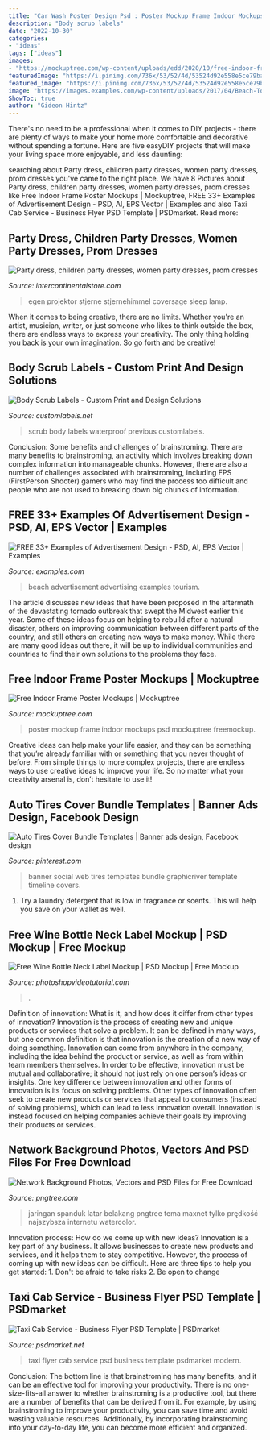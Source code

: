 ```yaml
---
title: "Car Wash Poster Design Psd : Poster Mockup Frame Indoor Mockups Psd Mockuptree Freemockup"
description: "Body scrub labels"
date: "2022-10-30"
categories:
- "ideas"
tags: ["ideas"]
images:
- "https://mockuptree.com/wp-content/uploads/edd/2020/10/free-indoor-frame-poster-mockup.jpg"
featuredImage: "https://i.pinimg.com/736x/53/52/4d/53524d92e558e5ce79bafa9a61518e71.jpg"
featured_image: "https://i.pinimg.com/736x/53/52/4d/53524d92e558e5ce79bafa9a61518e71.jpg"
image: "https://images.examples.com/wp-content/uploads/2017/04/Beach-Tourism-Advertising-Design1.jpg"
ShowToc: true
author: "Gideon Hintz"
---
```



There's no need to be a professional when it comes to DIY projects - there are plenty of ways to make your home more comfortable and decorative without spending a fortune. Here are five easyDIY projects that will make your living space more enjoyable, and less daunting: 

	

		
searching about Party dress, children party dresses, women party dresses, prom dresses you've came to the right place. We have 8 Pictures about Party dress, children party dresses, women party dresses, prom dresses like Free Indoor Frame Poster Mockups | Mockuptree, FREE 33+ Examples of Advertisement Design - PSD, AI, EPS Vector | Examples and also Taxi Cab Service - Business Flyer PSD Template | PSDmarket. Read more:
		
    
## Party Dress, Children Party Dresses, Women Party Dresses, Prom Dresses

<img loading=lazy src="https://ae01.alicdn.com/kf/HTB1yi3fpXuWBuNjSszbq6AS7FXaq/Coversage-Rotating-Night-Light-Projector-Spin-Starry-Sky-Star-Master-Children-Kids-Baby-Sleep-Romantic-Led.jpg_640x640.jpg" onerror="this.onerror=null;this.src='https://tse4.mm.bing.net/th?id=OIP.1x8KYZcnzieUJeORe-n4FQHaHa&amp;pid=15.1';" alt="Party dress, children party dresses, women party dresses, prom dresses">

_Source: intercontinentalstore.com_

>egen projektor stjerne stjernehimmel coversage sleep lamp. 

	

When it comes to being creative, there are no limits. Whether you're an artist, musician, writer, or just someone who likes to think outside the box, there are endless ways to express your creativity. The only thing holding you back is your own imagination. So go forth and be creative!

    
## Body Scrub Labels - Custom Print And Design Solutions

<img loading=lazy src="https://customlabels.net/wp-content/uploads/2017/09/body-scrub-labels-6.jpg" onerror="this.onerror=null;this.src='https://tse4.mm.bing.net/th?id=OIP.wsF6_Wj3AsNqhBjCtfk3bAHaEQ&amp;pid=15.1';" alt="Body Scrub Labels - Custom Print and Design Solutions">

_Source: customlabels.net_

>scrub body labels waterproof previous customlabels. 

	

Conclusion: Some benefits and challenges of brainstroming.
There are many benefits to brainstroming, an activity which involves breaking down complex information into manageable chunks. However, there are also a number of challenges associated with brainstroming, including FPS (FirstPerson Shooter) gamers who may find the process too difficult and people who are not used to breaking down big chunks of information.

    
## FREE 33+ Examples Of Advertisement Design - PSD, AI, EPS Vector | Examples

<img loading=lazy src="https://images.examples.com/wp-content/uploads/2017/04/Beach-Tourism-Advertising-Design1.jpg" onerror="this.onerror=null;this.src='https://tse3.mm.bing.net/th?id=OIP.sh6A7nLIM_ilFWzjQ_gFTAHaGr&amp;pid=15.1';" alt="FREE 33+ Examples of Advertisement Design - PSD, AI, EPS Vector | Examples">

_Source: examples.com_

>beach advertisement advertising examples tourism. 

	

The article discusses new ideas that have been proposed in the aftermath of the devastating tornado outbreak that swept the Midwest earlier this year. Some of these ideas focus on helping to rebuild after a natural disaster, others on improving communication between different parts of the country, and still others on creating new ways to make money. While there are many good ideas out there, it will be up to individual communities and countries to find their own solutions to the problems they face.

    
## Free Indoor Frame Poster Mockups | Mockuptree

<img loading=lazy src="https://mockuptree.com/wp-content/uploads/edd/2020/10/free-indoor-frame-poster-mockup.jpg" onerror="this.onerror=null;this.src='https://tse1.mm.bing.net/th?id=OIP.ekEkvFNGJnV1H4Qj4VL_QAHaFU&amp;pid=15.1';" alt="Free Indoor Frame Poster Mockups | Mockuptree">

_Source: mockuptree.com_

>poster mockup frame indoor mockups psd mockuptree freemockup. 

	

Creative ideas can help make your life easier, and they can be something that you’re already familiar with or something that you never thought of before. From simple things to more complex projects, there are endless ways to use creative ideas to improve your life. So no matter what your creativity arsenal is, don’t hesitate to use it!

    
## Auto Tires Cover Bundle Templates | Banner Ads Design, Facebook Design

<img loading=lazy src="https://i.pinimg.com/736x/53/52/4d/53524d92e558e5ce79bafa9a61518e71.jpg" onerror="this.onerror=null;this.src='https://tse1.mm.bing.net/th?id=OIP.cmHDbaLeXqZaheGyNxYXpAHaNz&amp;pid=15.1';" alt="Auto Tires Cover Bundle Templates | Banner ads design, Facebook design">

_Source: pinterest.com_

>banner social web tires templates bundle graphicriver template timeline covers. 

	

1. Try a laundry detergent that is low in fragrance or scents. This will help you save on your wallet as well.

    
## Free Wine Bottle Neck Label Mockup | PSD Mockup | Free Mockup

<img loading=lazy src="https://www.photoshopvideotutorial.com/freepsdmock/wp-content/uploads/2018/12/Free-Wine-Bottle-Neck-Label-Mockup-850x607.jpg" onerror="this.onerror=null;this.src='https://tse2.mm.bing.net/th?id=OIP.9qRn6eG5JleGAD_6Rd0AxAHaFS&amp;pid=15.1';" alt="Free Wine Bottle Neck Label Mockup | PSD Mockup | Free Mockup">

_Source: photoshopvideotutorial.com_

>. 

	

Definition of innovation: What is it, and how does it differ from other types of innovation?
Innovation is the process of creating new and unique products or services that solve a problem. It can be defined in many ways, but one common definition is that innovation is the creation of a new way of doing something. Innovation can come from anywhere in the company, including the idea behind the product or service, as well as from within team members themselves. In order to be effective, innovation must be mutual and collaborative; it should not just rely on one person’s ideas or insights. 
One key difference between innovation and other forms of innovation is its focus on solving problems. Other types of innovation often seek to create new products or services that appeal to consumers (instead of solving problems), which can lead to less innovation overall. Innovation is instead focused on helping companies achieve their goals by improving their products or services.

    
## Network Background Photos, Vectors And PSD Files For Free Download

<img loading=lazy src="https://png.pngtree.com/thumb_back/fw800/back_pic/05/08/10/69597aa7e2441d0.jpg" onerror="this.onerror=null;this.src='https://tse4.mm.bing.net/th?id=OIP.l81EKgB_IY-_30CzUUaFgAHaDe&amp;pid=15.1';" alt="Network Background Photos, Vectors and PSD Files for Free Download">

_Source: pngtree.com_

>jaringan spanduk latar belakang pngtree tema maxnet tylko prędkość najszybsza internetu watercolor. 

	

Innovation process: How do we come up with new ideas?
Innovation is a key part of any business. It allows businesses to create new products and services, and it helps them to stay competitive. However, the process of coming up with new ideas can be difficult. Here are three tips to help you get started: 1. Don't be afraid to take risks 2. Be open to change 
    
## Taxi Cab Service - Business Flyer PSD Template | PSDmarket

<img loading=lazy src="https://www.psdmarket.net/wp-content/uploads/2017/11/taxi_cab_service_flyer_psd_psdmarket_1.jpg" onerror="this.onerror=null;this.src='https://tse3.mm.bing.net/th?id=OIP.yrNXYl6Q16hmeSynw7ObsQHaHa&amp;pid=15.1';" alt="Taxi Cab Service - Business Flyer PSD Template | PSDmarket">

_Source: psdmarket.net_

>taxi flyer cab service psd business template psdmarket modern. 

	

Conclusion: The bottom line is that brainstroming has many benefits, and it can be an effective tool for improving your productivity.
There is no one-size-fits-all answer to whether brainstroming is a productive tool, but there are a number of benefits that can be derived from it. For example, by using brainstroming to improve your productivity, you can save time and avoid wasting valuable resources. Additionally, by incorporating brainstroming into your day-to-day life, you can become more efficient and organized.

